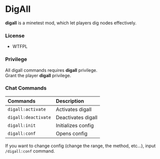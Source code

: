 DigAll
===========================================================

__digall__ is a minetest mod, which let players dig nodes effectively.

### License

* WTFPL

### Privilege

All digall commands requires __digall__ privilege.  
Grant the player __digall__ privilege.

### Chat Commands

| Commands            | Description        |
| :--                 | :--                |
| `digall:activate`   | Activates digall   |
| `digall:deactivate` | Deactivates digall |
| `digall:init`       | Initializes config |
| `digall:conf`       | Opens config       |

If you want to change config (change the range, the method, etc...), input `/digall:conf` command.
